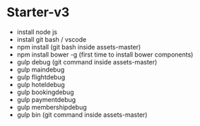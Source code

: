 # Starter-v3
- install node js
- install git bash / vscode
- npm install (git bash inside assets-master)
- npm install bower -g (first time to install bower components)
- gulp debug (git command inside assets-master)
- gulp maindebug
- gulp flightdebug
- gulp hoteldebug
- gulp bookingdebug
- gulp paymentdebug
- gulp membershipdebug
- gulp bin (git command inside assets-master)
